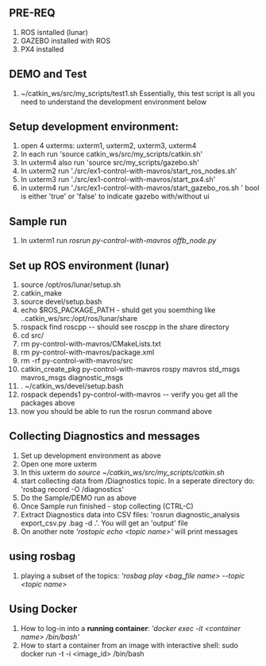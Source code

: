 
## PRE-REQ
1. ROS isntalled (lunar)
2. GAZEBO installed with ROS
3. PX4 installed
 
## DEMO and Test 
1. ~/catkin_ws/src/my_scripts/test1.sh
Essentially, this test script is all you need to understand the development environment below 
## Setup development environment:
1. open 4 uxterms: uxterm1, uxterm2, uxterm3, uxterm4  
2. In each run 'source catkin_ws/src/my_scripts/catkin.sh'
3. In uxterm4 also run  'source src/my_scripts/gazebo.sh'
4. In uxterm2 run './src/ex1-control-with-mavros/start_ros_nodes.sh'
5. In uxterm3 run './src/ex1-control-with-mavros/start_px4.sh'
6. in uxterm4 run './src/ex1-control-with-mavros/start_gazebo_ros.sh <bool>' bool is either 'true' or 'false' to indicate gazebo with/without ui

## Sample run 
1. In uxterm1 run *rosrun py-control-with-mavros offb_node.py*

## Set up ROS environment (lunar)
1. source /opt/ros/lunar/setup.sh
2. catkin_make  
3. source devel/setup.bash
4. echo $ROS_PACKAGE_PATH - shuld get you soemthing like ..catkin_ws/src:/opt/ros/lunar/share 
5. rospack find roscpp -- should see roscpp in the share directory
6. cd src/
7. rm py-control-with-mavros/CMakeLists.txt 
8. rm py-control-with-mavros/package.xml 
9. rm -rf py-control-with-mavros/src
10. catkin_create_pkg py-control-with-mavros rospy mavros std_msgs mavros_msgs diagnostic_msgs
11. . ~/catkin_ws/devel/setup.bash
12. rospack depends1 py-control-with-mavros -- verify you get all the packages above
13. now you should be able to run the rosrun command above

## Collecting Diagnostics and messages   
1. Set up development environment as above 
2. Open one more uxterm 
3. In this uxterm do *source ~/catkin_ws/src/my_scripts/catkin.sh* 
4. start collecting data from /Diagnostics topic. In a seperate directory do: 'rosbag record -O <bag filename> /diagnostics'
5. Do the  Sample/DEMO run as above 
6. Once Sample run finished - stop collecting (CTRL-C)
7. Extract Diagnostics data into CSV files: 'rosrun diagnostic_analysis export_csv.py <bag filename>.bag -d .'. You will get an 'output' file
8. On another note *'rostopic echo \<topic name\>'* will print messages

## using rosbag 
1.  playing a subset of the topics: *'rosbag play \<bag_file name\> --topic \<topic name\>*   

## Using Docker
1. How to log-in into a **running container**: *'docker exec -it \<container name\> /bin/bash'*
2. How to start a container from an image with interactive shell: sudo docker run -t -i \<image_id\> /bin/bash 
